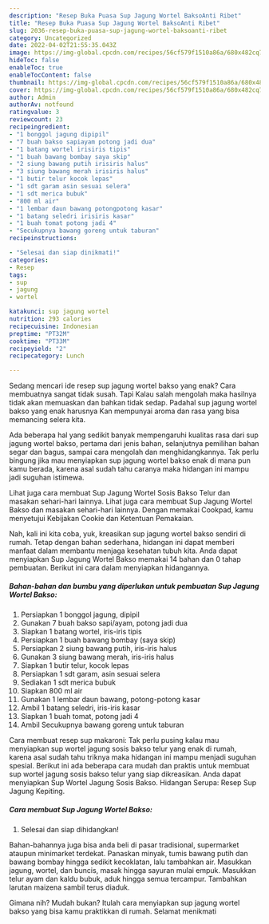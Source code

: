 ```yaml
---
description: "Resep Buka Puasa Sup Jagung Wortel BaksoAnti Ribet"
title: "Resep Buka Puasa Sup Jagung Wortel BaksoAnti Ribet"
slug: 2036-resep-buka-puasa-sup-jagung-wortel-baksoanti-ribet
category: Uncategorized
date: 2022-04-02T21:55:35.043Z
image: https://img-global.cpcdn.com/recipes/56cf579f1510a86a/680x482cq70/sup-jagung-wortel-bakso-foto-resep-utama.jpg
hideToc: false
enableToc: true
enableTocContent: false
thumbnail: https://img-global.cpcdn.com/recipes/56cf579f1510a86a/680x482cq70/sup-jagung-wortel-bakso-foto-resep-utama.jpg
cover: https://img-global.cpcdn.com/recipes/56cf579f1510a86a/680x482cq70/sup-jagung-wortel-bakso-foto-resep-utama.jpg
author: Admin
authorAv: notfound
ratingvalue: 3
reviewcount: 23
recipeingredient:
- "1 bonggol jagung dipipil"
- "7 buah bakso sapiayam potong jadi dua"
- "1 batang wortel irisiris tipis"
- "1 buah bawang bombay saya skip"
- "2 siung bawang putih irisiris halus"
- "3 siung bawang merah irisiris halus"
- "1 butir telur kocok lepas"
- "1 sdt garam asin sesuai selera"
- "1 sdt merica bubuk"
- "800 ml air"
- "1 lembar daun bawang potongpotong kasar"
- "1 batang seledri irisiris kasar"
- "1 buah tomat potong jadi 4"
- "Secukupnya bawang goreng untuk taburan"
recipeinstructions:

- "Selesai dan siap dinikmati!"
categories:
- Resep
tags:
- sup
- jagung
- wortel

katakunci: sup jagung wortel 
nutrition: 293 calories
recipecuisine: Indonesian
preptime: "PT32M"
cooktime: "PT33M"
recipeyield: "2"
recipecategory: Lunch

---
```



Sedang mencari ide resep sup jagung wortel bakso yang enak? Cara membuatnya sangat tidak susah. Tapi Kalau salah mengolah maka hasilnya tidak akan memuaskan dan bahkan tidak sedap. Padahal sup jagung wortel bakso yang enak harusnya Kan mempunyai aroma dan rasa yang bisa memancing selera kita.


Ada beberapa hal yang sedikit banyak mempengaruhi kualitas rasa dari sup jagung wortel bakso, pertama dari jenis bahan, selanjutnya pemilihan bahan segar dan bagus, sampai cara mengolah dan menghidangkannya. Tak perlu bingung jika mau menyiapkan sup jagung wortel bakso enak di mana pun kamu berada, karena asal sudah tahu caranya maka hidangan ini mampu jadi suguhan istimewa.

Lihat juga cara membuat Sup Jagung Wortel Sosis Bakso Telur dan masakan sehari-hari lainnya. Lihat juga cara membuat Sup Jagung Wortel Bakso dan masakan sehari-hari lainnya. Dengan memakai Cookpad, kamu menyetujui Kebijakan Cookie dan Ketentuan Pemakaian.


Nah, kali ini kita coba, yuk, kreasikan sup jagung wortel bakso sendiri di rumah. Tetap dengan bahan sederhana, hidangan ini dapat memberi manfaat dalam membantu menjaga kesehatan tubuh kita. Anda dapat menyiapkan Sup Jagung Wortel Bakso memakai 14 bahan dan 0 tahap pembuatan. Berikut ini cara dalam menyiapkan hidangannya.

<!--inarticleads1-->

##### Bahan-bahan dan bumbu yang diperlukan untuk pembuatan Sup Jagung Wortel Bakso:

1. Persiapkan 1 bonggol jagung, dipipil
1. Gunakan 7 buah bakso sapi/ayam, potong jadi dua
1. Siapkan 1 batang wortel, iris-iris tipis
1. Persiapkan 1 buah bawang bombay (saya skip)
1. Persiapkan 2 siung bawang putih, iris-iris halus
1. Gunakan 3 siung bawang merah, iris-iris halus
1. Siapkan 1 butir telur, kocok lepas
1. Persiapkan 1 sdt garam, asin sesuai selera
1. Sediakan 1 sdt merica bubuk
1. Siapkan 800 ml air
1. Gunakan 1 lembar daun bawang, potong-potong kasar
1. Ambil 1 batang seledri, iris-iris kasar
1. Siapkan 1 buah tomat, potong jadi 4
1. Ambil Secukupnya bawang goreng untuk taburan


Cara membuat resep sup makaroni: Tak perlu pusing kalau mau menyiapkan sup wortel jagung sosis bakso telur yang enak di rumah, karena asal sudah tahu triknya maka hidangan ini mampu menjadi suguhan spesial. Berikut ini ada beberapa cara mudah dan praktis untuk membuat sup wortel jagung sosis bakso telur yang siap dikreasikan. Anda dapat menyiapkan Sup Wortel Jagung Sosis Bakso. Hidangan Serupa: Resep Sup Jagung Kepiting. 

<!--inarticleads2-->

##### Cara membuat Sup Jagung Wortel Bakso:


1. Selesai dan siap dihidangkan!

Bahan-bahannya juga bisa anda beli di pasar tradisional, supermarket ataupun minimarket terdekat. Panaskan minyak, tumis bawang putih dan bawang bombay hingga sedikit kecoklatan, lalu tambahkan air. Masukkan jagung, wortel, dan buncis, masak hingga sayuran mulai empuk. Masukkan telur ayam dan kaldu bubuk, aduk hingga semua tercampur. Tambahkan larutan maizena sambil terus diaduk. 

Gimana nih? Mudah bukan? Itulah cara menyiapkan sup jagung wortel bakso yang bisa kamu praktikkan di rumah. Selamat menikmati
